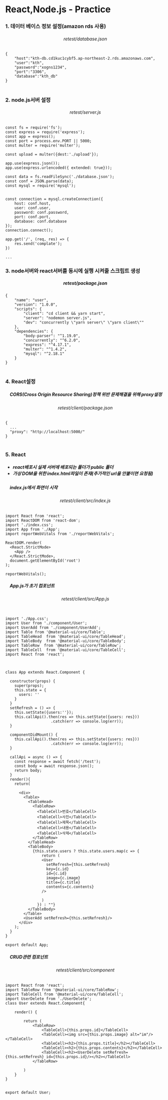 # React,Node.js - Practice

<h3>1. 데이터 베이스 정보 설정(amazon rds 사용)</h3>
<div align="center"><h6>retest/database.json</h6></div>

```
{
    "host":"kth-db.cd1kuc1cybf5.ap-northeast-2.rds.amazonaws.com",
    "user":"kth",
    "password":"xogns1234",
    "port":"3306",
    "database":"kth_db"
}
```

#

<h3>2. node.js서버 설정</h3>
<div align="center"><h6>retest/server.js</h6></div>

```
const fs = require('fs');
const express = require('express');
const app = express();
const port = process.env.PORT || 5000;
const multer = require('multer');

const upload = multer({dest:'./upload'});

app.use(express.json());
app.use(express.urlencoded({ extended: true}));

const data = fs.readFileSync('./database.json');
const conf = JSON.parse(data);
const mysql = require('mysql');


const connection = mysql.createConnection({
    host: conf.host,
    user: conf.user,
    password: conf.password,
    port: conf.port,
    database: conf.database
});
connection.connect();

app.get('/', (req, res) => {
    res.send('complate');
})

...
```

<h3>3. node서버와 react서버를 동시에 실행 시켜줄 스크립트 생성</h3>
<div align="center"><h5>retest/package.json</h5></div>

```
{
    "name": "user",
    "version": "1.0.0",
    "scripts": {
        "client": "cd client && yarn start",
        "server": "nodemon server.js",
        "dev": "concurrently \"yarn server\" \"yarn client\""
    },
    "dependencies": {
        "body-parser": "^1.19.0",
        "concurrently": "^6.2.0",
        "express": "^4.17.1",
        "multer": "^1.4.2",
        "mysql": "^2.18.1"
    }
}
```

#

<h3>4. React설정</h3>

<h5>　CORS(Cross Origin Resource Sharing)정책 위반 문제해결을 위해 proxy설정</h5>
<div align="center"><h6>retest/client/package.json</h6></div>

```
{
  ...
  "proxy": "http://localhost:5000/"
}
```

#

<h3>5. React</h3>

<h5>
    
 - react배포시 실제 서버에 배포되는 폴더가 public 폴더
 - 가상 DOM을 위한 index.html파일이 존재(추가적인 url을 안붙이면 요청됨)
</h5>
<h5>　index.js에서 화면이 시작</h5>
<div align="center"><h6>retest/client/src/index.js</h6></div>

```
import React from 'react';
import ReactDOM from 'react-dom';
import './index.css';
import App from './App';
import reportWebVitals from './reportWebVitals';

ReactDOM.render(
  <React.StrictMode>
    <App />
  </React.StrictMode>,
  document.getElementById('root')
);

reportWebVitals();
```

<h5>　App.js가 초기 컴포넌트</h5>

<div align="center"><h6>retest/client/src/App.js</h6></div>

```

import './App.css';
import User from './component/User';
import UserAdd from './component/UserAdd';
import Table from '@material-ui/core/Table';
import TableHead  from '@material-ui/core/TableHead';
import TableBody  from '@material-ui/core/TableBody';
import TableRow  from '@material-ui/core/TableRow';
import TableCell  from '@material-ui/core/TableCell';
import React from 'react';



class App extends React.Component {
  
  constructor(props) {
    super(props);
    this.state = {
      users: ''
    }
  }
  setRefresh = () => {
    this.setState({users:''});
    this.callApi().then(res => this.setState({users: res}))
                    .catch(err => console.log(err));
  }

  componentDidMount() {
    this.callApi().then(res => this.setState({users: res}))
                    .catch(err => console.log(err));
  }
  
  callApi = async () => {
    const response = await fetch('/test');
    const body = await response.json();
    return body;
  }
  render(){
    return(
      
      <div>
        <Table>
          <TableHead>
            <TableRow>
              <TableCell>번호</TableCell>
              <TableCell>사진</TableCell>
              <TableCell>제목</TableCell>
              <TableCell>내용</TableCell>
              <TableCell>삭제</TableCell>
            </TableRow>
          </TableHead>
          <TableBody>
            {this.state.users ? this.state.users.map(c => { 
                return (
                <User 
                  setRefresh={this.setRefresh}
                  key={c.id}
                  id={c.id}
                  image={c.image}
                  title={c.title}
                  contents={c.contents}
                />
                
                )
              }) : ""} 
          </TableBody>
        </Table>
        <UserAdd setRefresh={this.setRefresh}/>
      </div>
    );
  }
}

export default App;
```

<h5>　CRUD관련 컴포넌트</h5>

<div align="center"><h6>retest/client/src/component</h6></div>

```
import React from 'react';
import TableRow from '@material-ui/core/TableRow';
import TableCell from '@material-ui/core/TableCell';
import UserDelete from './UserDelete';
class User extends React.Component{
   
    render() {
    
        return (
            <TableRow>
                <TableCell>{this.props.id}</TableCell>
                <TableCell><img src={this.props.image} alt="im"/></TableCell>
                <TableCell><h2>{this.props.title}</h2></TableCell>
                <TableCell><h2>{this.props.contents}</h2></TableCell>
                <TableCell><h2><UserDelete setRefresh={this.setRefresh} id={this.props.id}/></h2></TableCell>
            </TableRow>
      
        )
    }
}


export default User;
```
